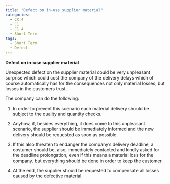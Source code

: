 ```yaml
---
title: "Defect on in-use supplier material"
categories:
  - CX.4
  - C1
  - C1.4
  - Short Term
tags:
  - Short Term
  - Defect
---
```


**Defect on in-use supplier material**

Unexpected defect on the supplier material could be very unpleasant surprise which could cost the company of the delivery delays which of course automatically has for the consequences not only material losses, but losses in the customers trust.

The company can do the following:

1. In order to prevent this scenario each material delivery should be subject to the quality and quantity checks. 

2. Anyhow, if, besides everything, it does come to this unpleasant scenario, the supplier should be immediately informed and the new delivery should be requested as soon as possible.

3. If this also threaten to endanger the company’s delivery deadline, a costumer should be, also, immediately contacted and kindly asked for the deadline prolongation, even if this means a material loss for the company. but everything should be done in order to keep the customer. 

4. At the end, the supplier should be requested to compensate all losses caused by the defective material.
